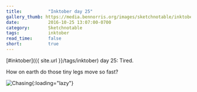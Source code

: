 ```yaml
---
title:          "Inktober day 25"
gallery_thumb: https://media.bennorris.org/images/sketchnotable/inktober-2016/inktober-day-25.jpg
date:           2016-10-25 13:07:00-0700
category:       Sketchnotable
tags:           inktober
read_time:      false
short:          true
---
```

[#inktober]({{ site.url }}/tags/inktober) day 25: Tired.

How on earth do those tiny legs move so fast?

![Chasing](https://media.bennorris.org/images/sketchnotable/inktober-2016/inktober-day-25.jpg){:loading="lazy"}
